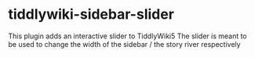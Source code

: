 # tiddlywiki-sidebar-slider

This plugin adds an interactive slider to TiddlyWiki5
The slider is meant to be used to change the width of the sidebar / the story river respectively